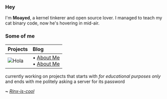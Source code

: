 ### Hey

I'm **Moayed**, a kernel tinkerer and open source lover. I managed to teach my cat binary code, now he's hovering in mid-air.

### Some of me
|     **Projects**     |      **Blog**        |
| :-------------------- | :-------------------- |
| ![Hola](https://github.com/user-attachments/assets/142af165-c734-44f5-adce-40a3590c15ff) |<!-- blog starts -->• [About Me](https://SinMaven.github.io/C/intro.html)<br>• [About Me](https://SinMaven.github.io/about.html)<!-- blog ends --> 

currently working on projects that starts with _for educational purposes only_ and ends with me politely asking a server for its password

**~** [_Rinx-is-cool_](https://0xrinx.github.io/)
